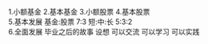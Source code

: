 







1.小额基金
2.基本基金
3.小额股票
4.基本股票               
5.基本发展  基金:股票   7:3      短:中:长  5:3:2  
6.全面发展  毕业之后的故事  设想 可以交流  可以学习  可以实践  